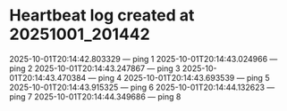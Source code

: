 # Heartbeat log created at 20251001_201442
2025-10-01T20:14:42.803329 — ping 1
2025-10-01T20:14:43.024966 — ping 2
2025-10-01T20:14:43.247867 — ping 3
2025-10-01T20:14:43.470384 — ping 4
2025-10-01T20:14:43.693539 — ping 5
2025-10-01T20:14:43.915325 — ping 6
2025-10-01T20:14:44.132623 — ping 7
2025-10-01T20:14:44.349686 — ping 8
